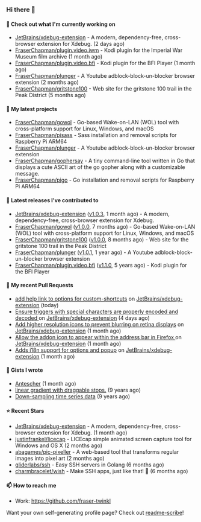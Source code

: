### Hi there 👋

#### 👷 Check out what I'm currently working on

- [JetBrains/xdebug-extension](https://github.com/JetBrains/xdebug-extension) - A modern, dependency-free, cross-browser extension for Xdebug. (2 days ago)
- [FraserChapman/plugin.video.iwm](https://github.com/FraserChapman/plugin.video.iwm) - Kodi plugin for the Imperial War Museum film archive (1 month ago)
- [FraserChapman/plugin.video.bfi](https://github.com/FraserChapman/plugin.video.bfi) - Kodi plugin for the BFI Player (1 month ago)
- [FraserChapman/plunger](https://github.com/FraserChapman/plunger) - A Youtube adblock-block-un-blocker browser extension (2 months ago)
- [FraserChapman/gritstone100](https://github.com/FraserChapman/gritstone100) - Web site for the gritstone 100 trail in the Peak District  (5 months ago)

#### 🌱 My latest projects

- [FraserChapman/gowol](https://github.com/FraserChapman/gowol) - Go-based Wake-on-LAN (WOL) tool with cross-platform support for Linux, Windows, and macOS
- [FraserChapman/pisass](https://github.com/FraserChapman/pisass) - Sass installation and removal scripts for Raspberry Pi ARM64
- [FraserChapman/plunger](https://github.com/FraserChapman/plunger) - A Youtube adblock-block-un-blocker browser extension
- [FraserChapman/gophersay](https://github.com/FraserChapman/gophersay) - A tiny command-line tool written in Go that displays a cute ASCII art of the go gopher along with a customizable message.
- [FraserChapman/pigo](https://github.com/FraserChapman/pigo) - Go installation and removal scripts for Raspberry Pi ARM64

#### 🔭 Latest releases I've contributed to

- [JetBrains/xdebug-extension](https://github.com/JetBrains/xdebug-extension) ([v1.0.3](https://github.com/JetBrains/xdebug-extension/releases/tag/v1.0.3), 1 month ago) - A modern, dependency-free, cross-browser extension for Xdebug.
- [FraserChapman/gowol](https://github.com/FraserChapman/gowol) ([v1.0.0](https://github.com/FraserChapman/gowol/releases/tag/v1.0.0), 7 months ago) - Go-based Wake-on-LAN (WOL) tool with cross-platform support for Linux, Windows, and macOS
- [FraserChapman/gritstone100](https://github.com/FraserChapman/gritstone100) ([v1.0.0](https://github.com/FraserChapman/gritstone100/releases/tag/v1.0.0), 8 months ago) - Web site for the gritstone 100 trail in the Peak District 
- [FraserChapman/plunger](https://github.com/FraserChapman/plunger) ([v1.0.1](https://github.com/FraserChapman/plunger/releases/tag/v1.0.1), 1 year ago) - A Youtube adblock-block-un-blocker browser extension
- [FraserChapman/plugin.video.bfi](https://github.com/FraserChapman/plugin.video.bfi) ([v1.1.0](https://github.com/FraserChapman/plugin.video.bfi/releases/tag/v1.1.0), 5 years ago) - Kodi plugin for the BFI Player

#### 🔨 My recent Pull Requests

- [add help link to options for custom-shortcuts](https://github.com/JetBrains/xdebug-extension/pull/26) on [JetBrains/xdebug-extension](https://github.com/JetBrains/xdebug-extension) (today)
- [Ensure triggers with special characters are properly encoded and decoded ](https://github.com/JetBrains/xdebug-extension/pull/23) on [JetBrains/xdebug-extension](https://github.com/JetBrains/xdebug-extension) (4 days ago)
- [Add higher resolution icons to prevent blurring on retina displays](https://github.com/JetBrains/xdebug-extension/pull/20) on [JetBrains/xdebug-extension](https://github.com/JetBrains/xdebug-extension) (1 month ago)
- [Allow the addon icon to appear within the address bar in Firefox ](https://github.com/JetBrains/xdebug-extension/pull/19) on [JetBrains/xdebug-extension](https://github.com/JetBrains/xdebug-extension) (1 month ago)
- [Adds i18n support for options and popup](https://github.com/JetBrains/xdebug-extension/pull/15) on [JetBrains/xdebug-extension](https://github.com/JetBrains/xdebug-extension) (1 month ago)

#### 📓 Gists I wrote

- [Antescher](https://gist.github.com/97b091e2c58df112b7919eb4e6b9faac) (1 month ago)
- [linear gradient with draggable stops.](https://gist.github.com/3487b048b07a74c3e20a) (9 years ago)
- [Down-sampling time series data](https://gist.github.com/649f1aba28f6bc941d5c) (9 years ago)

#### ⭐ Recent Stars

- [JetBrains/xdebug-extension](https://github.com/JetBrains/xdebug-extension) - A modern, dependency-free, cross-browser extension for Xdebug. (1 month ago)
- [justinfrankel/licecap](https://github.com/justinfrankel/licecap) - LICEcap simple animated screen capture tool for Windows and OS X (2 months ago)
- [abagames/pic-pixeller](https://github.com/abagames/pic-pixeller) - A web-based tool that transforms regular images into pixel art (2 months ago)
- [gliderlabs/ssh](https://github.com/gliderlabs/ssh) - Easy SSH servers in Golang (6 months ago)
- [charmbracelet/wish](https://github.com/charmbracelet/wish) - Make SSH apps, just like that! 💫 (6 months ago)

#### 📫 How to reach me

- Work: https://github.com/fraser-twinkl

Want your own self-generating profile page? Check out [readme-scribe](https://github.com/muesli/readme-scribe)!


